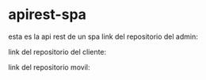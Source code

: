 # apirest-spa
esta es la api rest de un spa
link del repositorio del admin:

link del repositorio del cliente:

link del repositorio movil:

